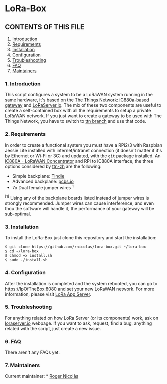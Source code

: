 # LoRa-Box
## CONTENTS OF THIS FILE

1. [Introduction](#introduction)
2. [Requirements](#requirements)
3. [Installation](#installation)
4. [Configuration](#configuration)
5. [Troubleshooting](troubleshooting)
6. [FAQ](#faq)
7. [Maintainers](#maintainers)

### 1. Introduction <a name="introduction"></a>

This script configures a system to be a LoRaWAN system running in the same hardware, it's based on the [The Things Network: iC880a-based gateway](https://github.com/ttn-zh/ic880a-gateway/) and [LoRaServer.io](https://www.loraserver.io). The mix of these two components are useful to create a self-contained box with all the requirements to setup a private LoRaWAN network. If you just want to create a gateway to be used with The Things Network, you have to switch to [ttn branch](https://github.com/rnicolas/lora-box/tree/ttn) and use that code.

### 2. Requirements <a name="requirements"></a>

In order to create a functional system you must have a RPi2/3 with Raspbian Jessie Lite installed with internet/intranet connection (it doesn't matter if it's by Ethernet or Wi-Fi or 3G) and updated, with the `git` package installed. An [iC880A - LoRaWAN Concentrator](https://wireless-solutions.de/products/radiomodules/ic880a.html) and RPi to iC880A interface, the three options considered by [ttn-zh](https://github.com/ttn-zh) are the following:

* Simple backplane: [Tindie](https://www.tindie.com/products/gnz/imst-ic880a-lorawan-backplane/)
* Advanced backplane: [pcbs.io](https://pcbs.io/share/zvoQ4)
* 7x Dual female jumper wires <sup>1</sup>

<sup>[1]</sup> Using any of the backplane boards listed instead of jumper wires is strongly recommended. Jumper wires can cause interference, and even thou the software will handle it, the performance of your gateway will be sub-optimal.

### 3. Installation <a name="installation"></a>

To install the LoRa-Box just clone this repository and start the installation:

	$ git clone https://github.com/rnicolas/lora-box.git ~/lora-box
	$ cd ~/lora-box
	$ chmod +x install.sh
	$ sudo ./install.sh

### 4. Configuration <a name="configuration"></a>

After the installation is completed and the system rebooted, you can go to https://IpOfTheBox:8080 and set your new LoRaWAN network. For more information, please visit [LoRa App Server](https://docs.loraserver.io/lora-app-server/).

### 5. Troubleshooting <a name="troubleshooting"></a>

For anything related on how LoRa Server (or its components) work, ask on [loraserver.io](https://www.loraserver.io) webpage. If you want to ask, request, find a bug, anything related with the script, just create a new issue.

### 6. FAQ <a name="faq"></a>

There aren't any FAQs yet.

### 7. Maintainers <a name="maintainers"></a>

Current maintainer:
	* [Roger Nicolàs](https://github.com/rnicolas/)

